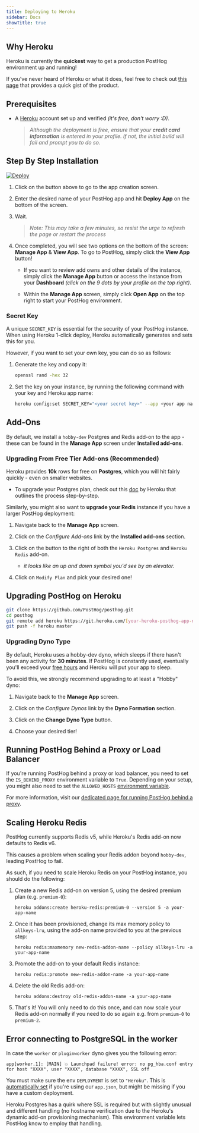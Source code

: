 ```yaml
---
title: Deploying to Heroku
sidebar: Docs
showTitle: true
---
```


## Why Heroku

Heroku is currently the **quickest** way to get a production PostHog environment up and running!

If you've never heard of Heroku or what it does, feel free to check out [this page](https://www.heroku.com/about) that provides a quick gist of the product.

## Prerequisites

- A [Heroku](https://signup.heroku.com/) account set up and verified *(it's free, don't worry :D)*.
    > _Although the deployment is free, ensure that your **credit card information** is entered in your profile. If not, the initial build will fail and prompt you to do so._

## Step By Step Installation

[![Deploy](https://www.herokucdn.com/deploy/button.svg)](https://heroku.com/deploy?template=https://github.com/posthog/posthog)

1. Click on the button above to go to the app creation screen.

2. Enter the desired name of your PostHog app and hit **Deploy App** on the bottom of the screen.

3. Wait.

    > _Note: This may take a few minutes, so resist the urge to refresh the page or restart the process_

4. Once completed, you will see two options on the bottom of the screen: **Manage App** & **View App**. To go to PostHog, simply click the **View App** button!

    - If you want to review add owns and other details of the instance, simply click the **Manage App** button or access the instance from your **Dashboard** *(click on the 9 dots by your profile on the top right)*.

    - Within the **Manage App** screen, simply click **Open App** on the top right to start your PostHog environment.

### Secret Key

A unique `SECRET_KEY` is essential for the security of your PostHog instance. When using Heroku 1-click deploy, Heroku automatically generates and sets this for you.

However, if you want to set your own key, you can do so as follows:

1. Generate the key and copy it:

    ```bash
    openssl rand -hex 32
    ```

2. Set the key on your instance, by running the following command with your key and Heroku app name:

    ```bash
    heroku config:set SECRET_KEY="<your secret key>" --app <your app name>
    ```




## Add-Ons

By default, we install a `hobby-dev` Postgres and Redis add-on to the app - these can be found in the **Manage App** screen under **Installed add-ons**.

### Upgrading From Free Tier Add-ons (Recommended)

Heroku provides **10k** rows for free on **Postgres**, which you will hit fairly quickly - even on smaller websites.

- To upgrade your Postgres plan, check out this [doc](https://devcenter.heroku.com/articles/updating-heroku-postgres-databases) by Heroku that outlines the process step-by-step.

Similarly, you might also want to **upgrade your Redis** instance if you have a larger PostHog deployment:

1. Navigate back to the **Manage App** screen.

1. Click on the *Configure Add-ons* link by the **Installed add-ons** section.

1. Click on the button to the right of both the `Heroku Postgres` and `Heroku Redis` add-on.
    - _it looks like an up and down symbol you'd see by an elevator._

1. Click on `Modify Plan` and pick your desired one!

## Upgrading PostHog on Heroku

```bash
git clone https://github.com/PostHog/posthog.git
cd posthog
git remote add heroku https://git.heroku.com/[your-heroku-posthog-app-name].git
git push -f heroku master
```

### Upgrading Dyno Type

By default, Heroku uses a hobby-dev dyno, which sleeps if there hasn't been any activity for **30 minutes**. If PostHog is constantly used, eventually you'll exceed your [free hours](https://devcenter.heroku.com/articles/free-dyno-hours) and Heroku will put your app to sleep.

To avoid this, we strongly recommend upgrading to at least a "Hobby" dyno:

1. Navigate back to the **Manage App** screen.

1. Click on the *Configure Dynos* link by the **Dyno Formation** section.

1. Click on the **Change Dyno Type** button.

1. Choose your desired tier!

## Running PostHog Behind a Proxy or Load Balancer

If you're running PostHog behind a proxy or load balancer, you need to set the `IS_BEHIND_PROXY` environment variable to `True`. Depending on your setup, you might also need to set the `ALLOWED_HOSTS` [environment variable](/docs/configuring-posthog/environment-variables).


For more information, visit our [dedicated page for running PostHog behind a proxy](/docs/configuring-posthog/running-behind-proxy).

## Scaling Heroku Redis

PostHog currently supports Redis v5, while Heroku's Redis add-on now defaults to Redis v6.

This causes a problem when scaling your Redis addon beyond `hobby-dev`, leading PostHog to fail.

As such, if you need to scale Heroku Redis on your PostHog instance, you should do the following:

1. Create a new Redis add-on on version 5, using the desired premium plan (e.g. `premium-0`):
    
    ```shell
    heroku addons:create heroku-redis:premium-0 --version 5 -a your-app-name
    ```

1. Once it has been provisioned, change its max memory policy to `allkeys-lru`, using the add-on name provided to you at the previous step:
   
    ```shell
    heroku redis:maxmemory new-redis-addon-name --policy allkeys-lru -a your-app-name
    ```

1. Promote the add-on to your default Redis instance:
   
    ```shell
    heroku redis:promote new-redis-addon-name -a your-app-name
    ```

1. Delete the old Redis add-on:

    ```shell
    heroku addons:destroy old-redis-addon-name -a your-app-name
    ```

1. That's it! You will only need to do this once, and can now scale your Redis add-on normally if you need to do so again e.g. from `premium-0` to `premium-2`.

## Error connecting to PostgreSQL in the worker

In case the `worker` or `pluginworker` dyno gives you the following error:

```
app[worker.1]: [MAIN] 💥 Launchpad failure! error: no pg_hba.conf entry for host "XXXX", user "XXXX", database "XXXX", SSL off
```

You must make sure the env `DEPLOYMENT` is set to `"Heroku"`. This is [automatically set](https://github.com/PostHog/posthog/blob/4ad6a28e60b9d3c346b3da0a5ecc9af59b7993bf/app.json#L71) if you're using our `app.json`, but might be missing if you have a custom deployment.

Heroku Postgres has a quirk where SSL is required but with slightly unusual and different handling (no hostname verification due to the Heroku's dynamic add-on provisioning mechanism). This environment variable lets PostHog know to employ that handling.
